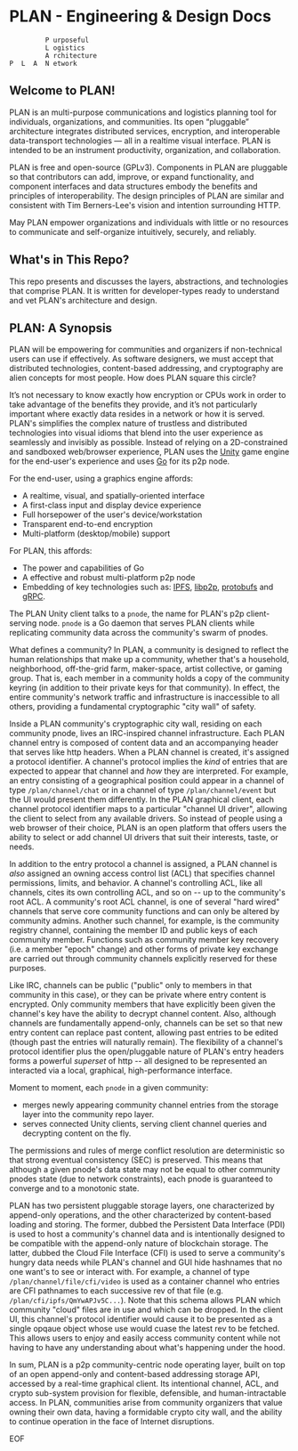 # PLAN - Engineering & Design Docs

```
         P urposeful
         L ogistics
         A rchitecture
P  L  A  N etwork
```
## Welcome to PLAN!

PLAN is an multi-purpose communications and logistics planning tool for individuals, organizations, and communities. Its open “pluggable” architecture integrates distributed services, encryption, and interoperable data-transport technologies — all in a realtime visual interface. PLAN is intended to be an instrument productivity, organization, and collaboration.

PLAN is free and open-source (GPLv3). Components in PLAN are pluggable so that contributors can add, improve, or expand functionality, and component interfaces and data structures embody the benefits and principles of interoperability.  The design principles of PLAN are similar and consistent with Tim Berners-Lee's vision and intention surrounding HTTP.

May PLAN empower organizations and individuals with little or no resources to communicate and self-organize 
intuitively, securely, and reliably.

## What's in This Repo?

This repo presents and discusses the layers, abstractions, and technologies that comprise PLAN. 
It is written for developer-types ready to understand and vet PLAN's architecture and design.  

## PLAN: A Synopsis

PLAN will be empowering for communities and organizers if non-technical users can use if effectively. As software designers, we must accept that distributed technologies, content-based addressing, and cryptography are alien concepts for most people. How does PLAN square this circle?

It’s not necessary to know exactly how encryption or CPUs work in order to take advantage of the benefits they provide, and it’s not particularly important where exactly data resides in a network or how it is served. PLAN's simplifies the complex nature of trustless and distributed technologies into visual idioms that blend into the user experience as seamlessly and invisibly as possible. Instead of relying on a 2D-constrained and sandboxed web/browser experience, PLAN uses the [Unity](https://unity3d.com) game engine for the end-user's experience and uses [Go](https://golang.org) for its p2p node.  

For the end-user, using a graphics engine affords:
   - A realtime, visual, and spatially-oriented interface
   - A first-class input and display device experience
   - Full horsepower of the user's device/workstation
   - Transparent end-to-end encryption
   - Multi-platform (desktop/mobile) support

For PLAN, this affords: 
   - The power and capabilities of Go
   - A effective and robust multi-platform p2p node
   - Embedding of key technologies such as:
[IPFS](https://github.com/ipfs), [libp2p](https://github.com/libp2p), [protobufs](https://developers.google.com/protocol-buffers) and [gRPC](https://grpc.io).

The PLAN Unity client talks to a `pnode`, the name for PLAN's p2p client-serving node.  `pnode` is a Go daemon that serves PLAN clients while replicating community data across the community's swarm of pnodes.  

What defines a community?  In PLAN, a community is designed to reflect the human relationships that make up a community, whether that's a household, neighborhood, off-the-grid farm, maker-space, artist collective, or gaming group.  That is, each member in a community holds a copy of the community keyring (in addition to their private keys for that community).  In effect, the entire community's network traffic and infrastructure is inaccessible to all others, providing a fundamental cryptographic "city wall" of safety.  

Inside a PLAN community's cryptographic city wall, residing on each community pnode, lives an IRC-inspired channel infrastructure.  Each PLAN channel entry is composed of content data and an accompanying header that serves like http headers.  When a PLAN channel is created, it's assigned a protocol identifier.  A channel's protocol implies the _kind_ of entries that are expected to appear that channel and _how_ they are interpreted.  For example, an entry consisting of a geographical position could appear in a channel of type `/plan/channel/chat` or in a channel of type `/plan/channel/event` but the UI would present them differently.  In the PLAN graphical client, each channel protocol identifier maps to a particular "channel UI driver", allowing the client to select from any available drivers.  So instead of people using a web browser of their choice, PLAN is an open platform that offers users the ability to select or add channel UI drivers that suit their interests, taste, or needs.   

In addition to the entry protocol a channel is assigned, a PLAN channel is _also_ assigned an owning access control list (ACL) that specifies channel permissions, limits, and behavior. A channel's controlling ACL, like all channels, cites its own controlling ACL, and so on -- up to the community's root ACL.   A community's root ACL channel, is one of several "hard wired" channels that serve core community functions and can only be altered by community admins.  Another such channel, for example, is the community registry channel, containing the member ID and public keys of each community member.  Functions such as community member key recovery (i.e. a member "epoch" change) and other forms of private key exchange are carried out through community channels explicitly reserved for these purposes.  

Like IRC, channels can be public ("public" only to members in that community in this case), or they can be private where entry content is encrypted.  Only community members that have explicitly been given the channel's key have the ability to decrypt channel content.  Also, although channels are fundamentally  append-only, channels can be set so that new entry content can replace past content, allowing past entries to be edited (though past the entries will naturally remain).   The flexibility of a channel's protocol identifier plus the open/pluggable nature of PLAN's entry headers forms a powerful _superset_ of http -- all designed to be represented an interacted via a local, graphical, high-performance interface. 

Moment to moment, each `pnode` in a given community:
   - merges newly appearing community channel entries from the storage layer into the community repo layer.
   - serves connected Unity clients, serving client channel queries and decrypting content on the fly.

The permissions and rules of merge conflict resolution are deterministic so that strong eventual consistency (SEC) is preserved.  This means that although a given pnode's data state may not be equal to other community pnodes state (due to network constraints), each pnode is guaranteed to converge and to a monotonic state.

PLAN has two persistent pluggable storage layers, one characterized by append-only operations, and the other characterized by content-based loading and storing.  The former, dubbed the Persistent Data Interface (PDI) is used to host a community's channel data and is intentionally designed to be compatible with the append-only nature of blockchain storage.  The latter, dubbed the Cloud File Interface (CFI) is used to serve a community's hungry data needs while PLAN's channel and GUI hide hashnames that no one want's to see or interact with.  For example, a channel of type `/plan/channel/file/cfi/video` is used as a container channel who entries are CFI pathnames to each successive rev of that file (e.g. `/plan/cfi/ipfs/QmYwAPJv5C...`).  Note that this schema allows PLAN which community "cloud" files are in use and which can be dropped.    In the client UI, this channel's protocol identifier would cause it to be presented as a single opqaue object whose use would cuase the latest rev to be fetched. This allows users to enjoy and easily access community content while not having to have any understanding about what's happening under the hood.

In sum, PLAN is a p2p community-centric node operating layer, built on top of an open append-only and content-based addressing storage API, accessed by a real-time graphical client.  Its intentional channel, ACL, and crypto sub-system provision for flexible, defensible, and human-intractable access.  In PLAN, communities arise from community organizers that value owning their own data, having a formidable crypto city wall, and the ability to continue operation in the face of Internet disruptions.  


EOF
